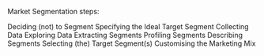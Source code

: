Market Segmentation steps:


Deciding (not) to Segment
Specifying the Ideal Target Segment
Collecting Data
Exploring Data
Extracting Segments
Profiling Segments
Describing Segments
Selecting (the) Target Segment(s)
Customising the Marketing Mix






